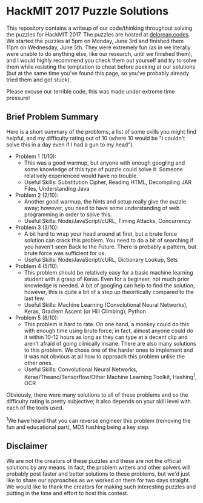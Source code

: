 HackMIT 2017 Puzzle Solutions
=============================

This repository contains a writeup of our code/thinking throughout solving the puzzles for HackMIT 2017. The puzzles are hosted at [delorean.codes](https://delorean.codes). We started the puzzles at 5pm on Monday, June 3rd and finished them 11pm on Wednesday, June 5th. They were extremely fun (as in we literally were unable to do anything else, like our research, until we finished them), and I would highly recommend you check them out yourself and try to solve them while resisting the temptation to cheat before peeking at our solutions (but at the same time you've found this page, so you've probably already tried them and got stuck).

Please excuse our terrible code, this was made under extreme time pressure!

Brief Problem Summary
---------------------

Here is a short summary of the problems, a list of some skills you might find helpful, and my difficulty rating out of 10 (where 10 would be "I couldn't solve this in a day even if I had a gun to my head").

- Problem 1 (1/10):
  * This was a good warmup, but anyone with enough googling and some knowledge of this type of puzzle could solve it. Someone relatively experienced would have no trouble.
  * Useful Skills: Substitution Cipher, Reading HTML, Decompiling JAR Files, Understanding Java
- Problem 2 (2/10):
  * Another good warmup, the hints and setup really give the puzzle away; however, you need to have some understanding of web programming in order to solve this.
  * Useful Skills: Node/JavaScript/cURL, Timing Attacks, Concurrency
- Problem 3 (3/10):
  * A bit hard to wrap your head around at first, but a brute force solution can crack this problem. You need to do a bit of searching if you haven't seen Back to the Future. There is probably a pattern, but brute force was sufficient for us.
  * Useful Skills: Node/JavaScript/cURL, Dictionary Lookup, Sets
- Problem 4 (5/10):
  * This problem should be relatively easy for a basic machine learning student with a grasp of Keras. Even for a begineer, not much prior knowledge is needed. A bit of googling can help to find the solution; however, this is quite a bit of a step up theoritically compared to the last few.
  * Useful Skills: Machine Learning (Convolutional Neural Networks), Keras, Gradient Ascent (or Hill Climbing), Python
- Problem 5 (8/10):
  * This problem is hard to rate. On one hand, a monkey could do this with enough time using brute force; in fact, almost anyone could do it within 10-12 hours as long as they can type at a decent clip and aren't afraid of going clinically insane. There are also many solutions to this problem. We chose one of the harder ones to implement and it was not obvious at all how to approach this problem unlike the other ones.
  * Useful Skills: Convolutional Neural Networks, Keras/Theano/Tensorflow/Other Machine Learning Toolkit, Hashing<sup>1</sup>, OCR

Obviously, there were many solutions to all of these problems and so the difficulty rating is pretty subjective; it also depends on your skill level with each of the tools used.

<sup>1</sup>We have heard that you can reverse engineer this problem (removing the fun and educational part), MD5 hashing being a key step.

Disclaimer
----------

We are not the creators of these puzzles and these are not the official solutions by any means. In fact, the problem writers and other solvers will probably post faster and better solutions to these problems, but we'd just like to share our approaches as we worked on them for two days straight. We would like to thank the creators for making such interesting puzzles and putting in the time and effort to host this contest.
